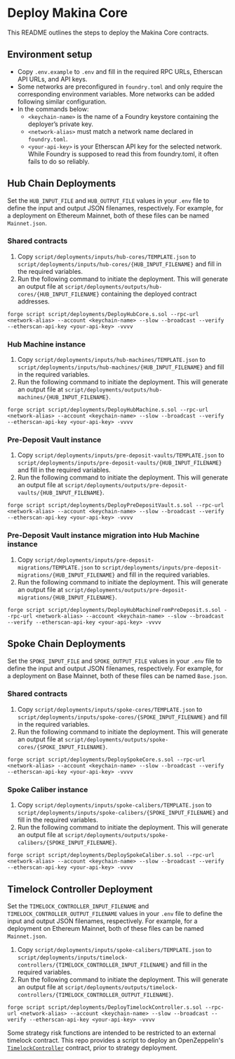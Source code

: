 # Deploy Makina Core

This README outlines the steps to deploy the Makina Core contracts.

## Environment setup

- Copy `.env.example` to `.env` and fill in the required RPC URLs, Etherscan API URLs, and API keys.
- Some networks are preconfigured in `foundry.toml` and only require the corresponding environment variables. More networks can be added following similar configuration.
- In the commands below:
  - `<keychain-name>` is the name of a Foundry keystore containing the deployer’s private key.<br>
  - `<network-alias>` must match a network name declared in `foundry.toml`.<br>
  - `<your-api-key>` is your Etherscan API key for the selected network. While Foundry is supposed to read this from foundry.toml, it often fails to do so reliably.

## Hub Chain Deployments

Set the `HUB_INPUT_FILE` and `HUB_OUTPUT_FILE` values in your `.env` file to define the input and output JSON filenames, respectively. For example, for a deployment on Ethereum Mainnet, both of these files can be named `Mainnet.json`.

### Shared contracts

1. Copy `script/deployments/inputs/hub-cores/TEMPLATE.json` to `script/deployments/inputs/hub-cores/{HUB_INPUT_FILENAME}` and fill in the required variables.
2. Run the following command to initiate the deployment. This will generate an output file at `script/deployments/outputs/hub-cores/{HUB_INPUT_FILENAME}` containing the deployed contract addresses.

```
forge script script/deployments/DeployHubCore.s.sol --rpc-url <network-alias> --account <keychain-name> --slow --broadcast --verify --etherscan-api-key <your-api-key> -vvvv
```

### Hub Machine instance

1. Copy `script/deployments/inputs/hub-machines/TEMPLATE.json` to `script/deployments/inputs/hub-machines/{HUB_INPUT_FILENAME}` and fill in the required variables.
2. Run the following command to initiate the deployment. This will generate an output file at `script/deployments/outputs/hub-machines/{HUB_INPUT_FILENAME}`.

```
forge script script/deployments/DeployHubMachine.s.sol --rpc-url <network-alias> --account <keychain-name> --slow --broadcast --verify --etherscan-api-key <your-api-key> -vvvv
```

### Pre-Deposit Vault instance

1. Copy `script/deployments/inputs/pre-deposit-vaults/TEMPLATE.json` to `script/deployments/inputs/pre-deposit-vaults/{HUB_INPUT_FILENAME}` and fill in the required variables.
2. Run the following command to initiate the deployment. This will generate an output file at `script/deployments/outputs/pre-deposit-vaults/{HUB_INPUT_FILENAME}`.

```
forge script script/deployments/DeployPreDepositVault.s.sol --rpc-url <network-alias> --account <keychain-name> --slow --broadcast --verify --etherscan-api-key <your-api-key> -vvvv
```

### Pre-Deposit Vault instance migration into Hub Machine instance

1. Copy `script/deployments/inputs/pre-deposit-migrations/TEMPLATE.json` to `script/deployments/inputs/pre-deposit-migrations/{HUB_INPUT_FILENAME}` and fill in the required variables.
2. Run the following command to initiate the deployment. This will generate an output file at `script/deployments/outputs/pre-deposit-migrations/{HUB_INPUT_FILENAME}`.

```
forge script script/deployments/DeployHubMachineFromPreDeposit.s.sol --rpc-url <network-alias> --account <keychain-name> --slow --broadcast --verify --etherscan-api-key <your-api-key> -vvvv
```

## Spoke Chain Deployments

Set the `SPOKE_INPUT_FILE` and `SPOKE_OUTPUT_FILE` values in your `.env` file to define the input and output JSON filenames, respectively. For example, for a deployment on Base Mainnet, both of these files can be named `Base.json`.

### Shared contracts

1. Copy `script/deployments/inputs/spoke-cores/TEMPLATE.json` to `script/deployments/inputs/spoke-cores/{SPOKE_INPUT_FILENAME}` and fill in the required variables.
2. Run the following command to initiate the deployment. This will generate an output file at `script/deployments/outputs/spoke-cores/{SPOKE_INPUT_FILENAME}`.

```
forge script script/deployments/DeploySpokeCore.s.sol --rpc-url <network-alias> --account <keychain-name> --slow --broadcast --verify --etherscan-api-key <your-api-key> -vvvv
```

### Spoke Caliber instance

1. Copy `script/deployments/inputs/spoke-calibers/TEMPLATE.json` to `script/deployments/inputs/spoke-calibers/{SPOKE_INPUT_FILENAME}` and fill in the required variables.
2. Run the following command to initiate the deployment. This will generate an output file at `script/deployments/outputs/spoke-calibers/{SPOKE_INPUT_FILENAME}`.

```
forge script script/deployments/DeploySpokeCaliber.s.sol --rpc-url <network-alias> --account <keychain-name> --slow --broadcast --verify --etherscan-api-key <your-api-key> -vvvv
```

## Timelock Controller Deployment

Set the `TIMELOCK_CONTROLLER_INPUT_FILENAME` and `TIMELOCK_CONTROLLER_OUTPUT_FILENAME` values in your `.env` file to define the input and output JSON filenames, respectively. For example, for a deployment on Ethereum Mainnet, both of these files can be named `Mainnet.json`.

1. Copy `script/deployments/inputs/spoke-calibers/TEMPLATE.json` to `script/deployments/inputs/timelock-controllers/{TIMELOCK_CONTROLLER_INPUT_FILENAME}` and fill in the required variables.
2. Run the following command to initiate the deployment. This will generate an output file at `script/deployments/outputs/timelock-controllers/{TIMELOCK_CONTROLLER_OUTPUT_FILENAME}`.

```
forge script script/deployments/DeployTimelockController.s.sol --rpc-url <network-alias> --account <keychain-name> --slow --broadcast --verify --etherscan-api-key <your-api-key> -vvvv
```

Some strategy risk functions are intended to be restricted to an external timelock contract. This repo provides a script to deploy an OpenZeppelin's [`TimelockController`](https://github.com/OpenZeppelin/openzeppelin-contracts/blob/master/contracts/governance/TimelockController.sol) contract, prior to strategy deployment.
